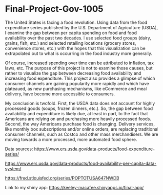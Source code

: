 # Final-Project-Gov-1005

The United States is facing a food revolution. Using data from the food expenditure series published by the U.S. Department of Agriculture (USDA), I examine the gap between per capita spending on food and food availability over the past two decades. I use selected food groups (dairy, grains, fish, etc.) and selected retailing locations (grocery stores, convenience stores, etc.) with the hopes that this visualization can be extrapolated out to what is occurring in the food industry more generally.

Of course, increased spending over time can be attributed to inflation, tax laws, etc. The purpose of this project is not to examine those causes, but rather to visualize the gap between decreasing food availability and increasing food expenditure. This project also provides a glimpse of which consumer channels are gaining popularity more rapidly and which have plateaued, as new purchasing mechanisms, like eCommerce and meal delivery, have become more accessible to consumers. 

My conclusion is twofold. First, the USDA data does not account for highly processed goods (soups, frozen dinners, etc.). So, the gap between food availability and expenditure is likely due, at least in part, to the fact that Americans are relying on and purchasing more heavily processed foods. Second, the way Americans purchase food is changing. Delivery services, like monthly box subscriptions and/or online orders, are replacing traditional consumer channels, such as Costco and other mass merchandisers. We are moving towards a more processed, more automated food sphere. 

Data sources:
https://www.ers.usda.gov/data-products/food-expenditure-series/ 

https://www.ers.usda.gov/data-products/food-availability-per-capita-data-system/ 

https://fred.stlouisfed.org/series/POPTOTUSA647NWDB

Link to my shiny app:
https://keeley-macafee.shinyapps.io/final-app/

